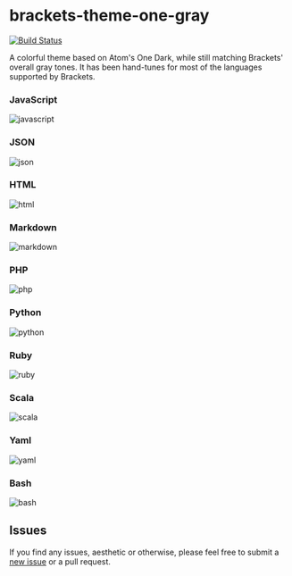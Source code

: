 # brackets-theme-one-gray

[![Build Status](https://travis-ci.org/catdad/brackets-theme-one-gray.svg?branch=master)](https://travis-ci.org/catdad/brackets-theme-one-gray)

A colorful theme based on Atom's One Dark, while still matching Brackets' overall gray tones. It has been hand-tunes for most of the languages supported by Brackets.

### JavaScript
![javascript]

### JSON
![json]

### HTML
![html]

### Markdown
![markdown]

### PHP
![php]

### Python
![python]

### Ruby
![ruby]

### Scala
![scala]

### Yaml
![yaml]

### Bash
![bash]

## Issues

If you find any issues, aesthetic or otherwise, please feel free to submit a [new issue](https://github.com/catdad/brackets-theme-one-gray/issues/new) or a pull request.

[javascript]: https://cloud.githubusercontent.com/assets/2205537/20327931/5dc88680-ab5d-11e6-995e-d9f48bf06a25.png
[json]: http://www.googledrive.com/host/0BzobV6zzoAikQi11bkZfcGUxNmc/json.png
[html]: http://www.googledrive.com/host/0BzobV6zzoAikQi11bkZfcGUxNmc/html.png
[markdown]: http://www.googledrive.com/host/0BzobV6zzoAikQi11bkZfcGUxNmc/markdown.png
[php]: http://www.googledrive.com/host/0BzobV6zzoAikQi11bkZfcGUxNmc/php.png
[python]: http://www.googledrive.com/host/0BzobV6zzoAikQi11bkZfcGUxNmc/python.png
[ruby]: http://www.googledrive.com/host/0BzobV6zzoAikQi11bkZfcGUxNmc/ruby.png
[scala]: http://www.googledrive.com/host/0BzobV6zzoAikQi11bkZfcGUxNmc/scala.png
[yaml]: http://www.googledrive.com/host/0BzobV6zzoAikQi11bkZfcGUxNmc/yaml.png
[bash]: http://www.googledrive.com/host/0BzobV6zzoAikQi11bkZfcGUxNmc/bash.png
